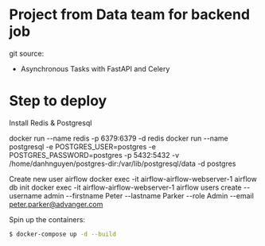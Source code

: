 # Project from Data team for backend job

git source:

- Asynchronous Tasks with FastAPI and Celery

# Step to deploy

Install Redis & Postgresql

docker run --name redis -p 6379:6379 -d redis
docker run --name postgresql -e POSTGRES_USER=postgres -e POSTGRES_PASSWORD=postgres -p 5432:5432 -v /home/danhnguyen/postgres-dir:/var/lib/postgresql/data -d postgres

Create new user airflow
docker exec -it airflow-airflow-webserver-1 airflow db init
docker exec -it airflow-airflow-webserver-1 airflow users create --username admin --firstname Peter --lastname Parker --role Admin --email peter.parker@advanger.com

Spin up the containers:

```sh
$ docker-compose up -d --build
```
